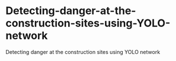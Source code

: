 # Detecting-danger-at-the-construction-sites-using-YOLO-network
Detecting danger at the construction sites using YOLO network 
